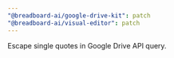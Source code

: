 ```yaml
---
"@breadboard-ai/google-drive-kit": patch
"@breadboard-ai/visual-editor": patch
---
```


Escape single quotes in Google Drive API query.
